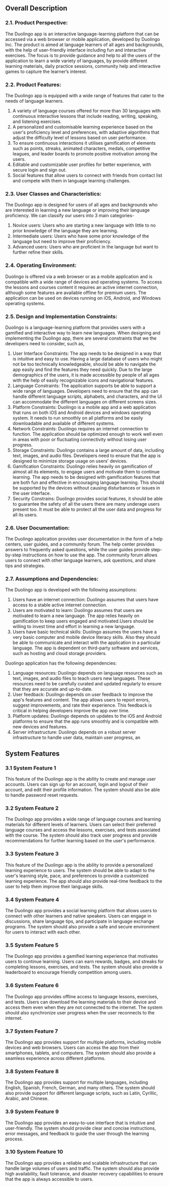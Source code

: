 ## Overall Description
### 2.1. Product Perspective:
The Duolingo app is an interactive language-learning platform that can be accessed via a web browser or mobile application, developed by Duolingo Inc.  The product is aimed at language learners of all ages and backgrounds, with the help of user-friendly interface including fun and interactive exercises. The focus is to provide guidance and help to all the users of the application to learn a wide variety of languages, by provide different learning materials, daily practice sessions, community help and interactive games to capture the learner’s interest.

### 2.2. Product Features:
The Duolingo app is equipped with a wide range of features that cater to the needs of language learners.
1. A variety of language courses offered for more than 30 languages with continuous interactive lessons that include reading, writing, speaking, and listening exercises.
3. A personalized and customisable learning experience based on the user's proficiency level and preferences, with adaptive algorithms that adjust the difficulty level of lessons based on user performance.
4. To ensure continuous interactions it utilises gamification of elements such as points, streaks, animated characters, medals, competitive leagues, and leader boards to promote positive motivation among the users.
5. Editable and customizable user profiles for better experience, with secure login and sign out.
6. Social features that allow users to connect with friends from contact list and compete with them in language learning challenges.

### 2.3. User Classes and Characteristics:
The Duolingo app is designed for users of all ages and backgrounds who are interested in learning a new language or improving their language proficiency. We can classify our users into 3 main categories-
1. Novice users: Users who are starting a new language with little to no prior knowledge of the language they are learning.
2. Intermediate users: Users who have some prior knowledge of the language but need to improve their proficiency.
3. Advanced users: Users who are proficient in the language but want to further refine their skills.

### 2.4. Operating Environment:
Duolingo is offered via a web browser or as a mobile application and is compatible with a wide range of devices and operating systems. To access the lessons and courses content it requires an active internet connection, although some features are available offline for premium users. The application can be used on devices running on iOS, Android, and Windows operating systems.

### 2.5. Design and Implementation Constraints:
Duolingo is a language-learning platform that provides users with a gamified and interactive way to learn new languages. When designing and implementing the Duolingo app, there are several constraints that we the developers need to consider, such as,
1. User Interface Constraints: The app needs to be designed in a way that is intuitive and easy to use. Having a large database of users who might not be too technically knowledgeable, should be able to navigate the app easily and find the features they need quickly. Due to the large demographics of the users, it is made accessible by people of all ages with the help of easily recognizable icons and navigational features. 
2. Language Constraints: The application supports be able to support a wide range of languages. Developers need to ensure that the app can handle different language scripts, alphabets, and characters, and the UI can accommodate the different languages on different screens sizes.
3. Platform Constraints: Duolingo is a mobile app and a web application that runs on both iOS and Android devices and windows operating system. It needs to run smoothly on all platforms and be easily downloadable and available of different systems.
4. Network Constraints: Duolingo requires an internet connection to function. The application should be optimized enough to work well even in areas with poor or fluctuating connectivity without losing user progress.
5. Storage Constraints: Duolingo contains a large amount of data, including text, images, and audio files. Developers need to ensure that the app is designed to minimize storage usage on users' devices.
6. Gamification Constraints: Duolingo relies heavily on gamification of almost all its elements, to engage users and motivate them to continue learning. The app needs to be designed with gamification features that are both fun and effective in encouraging language learning. This should be supported by the devices without causing disturbances or issues in the user interface.
7. Security Constrains: Duolingo provides social features, it should be able to guarantee the safety of all the users there are many underage users present too. It must be able to protect all the user data and progress for all its users.

### 2.6. User Documentation:
 The Duolingo application provides user documentation in the form of a help centers, user guides, and a community forum. The help center provides answers to frequently asked questions, while the user guides provide step-by-step instructions on how to use the app. The community forum allows users to connect with other language learners, ask questions, and share tips and strategies.

### 2.7. Assumptions and Dependencies:
The Duolingo app is developed with the following assumptions:
1. Users have an internet connection: Duolingo assumes that users have access to a stable active internet connection. 
2. Users are motivated to learn: Duolingo assumes that users are motivated to learn a new language. The app relies heavily on gamification to keep users engaged and motivated.Users should be willing to invest time and effort in learning a new language.
3. Users have basic technical skills: Duolingo assumes the users have a very basic computer and mobile device literacy skills. Also they should be able to communicate and interact with the application in a particular language.
The app is dependent on third-party software and services, such as hosting and cloud storage providers.

Duolingo application has the following dependencies:
1. Language resources: Duolingo depends on language resources such as text, images, and audio files to teach users new languages. These resources need to be carefully curated and updated regularly to ensure that they are accurate and up-to-date.
2. User feedback: Duolingo depends on user feedback to improve the app's features and content. The app allows users to report errors, suggest improvements, and rate their experience. This feedback is critical in helping developers improve the app over time.
3. Platform updates: Duolingo depends on updates to the iOS and Android platforms to ensure that the app runs smoothly and is compatible with new devices and features.
4. Server infrastructure: Duolingo depends on a robust server infrastructure to handle user data, maintain user progress, an


## System Features ##
### 3.1 System Feature 1
This feature of the Duolingo app is the ability to create and manage user accounts. Users can sign up for an account, login and logout of their account, and edit their profile information. The system should also be able to handle password reset requests.
### 3.2 System Feature 2
The Duolingo app provides a wide range of language courses and learning materials for different levels of learners. Users can select their preferred language courses and access the lessons, exercises, and tests associated with the course. The system should also track user progress and provide recommendations for further learning based on the user's performance.
### 3.3 System Feature 3
This feature of the Duolingo app is the ability to provide a personalized learning experience to users. The system should be able to adapt to the user's learning style, pace, and preferences to provide a customized learning experience. The app should also provide real-time feedback to the user to help them improve their language skills.
### 3.4 System Feature 4
The Duolingo app provides a social learning platform that allows users to connect with other learners and native speakers. Users can engage in discussions, share language tips, and participate in language exchange programs. The system should also provide a safe and secure environment for users to interact with each other.
### 3.5 System Feature 5
The Duolingo app provides a gamified learning experience that motivates users to continue learning. Users can earn rewards, badges, and streaks for completing lessons, exercises, and tests. The system should also provide a leaderboard to encourage friendly competition among users.
### 3.6 System Feature 6
The Duolingo app provides offline access to language lessons, exercises, and tests. Users can download the learning materials to their device and access them even when they are not connected to the internet. The system should also synchronize user progress when the user reconnects to the internet.
### 3.7 System Feature 7
The Duolingo app provides support for multiple platforms, including mobile devices and web browsers. Users can access the app from their smartphones, tablets, and computers. The system should also provide a seamless experience across different platforms.
### 3.8 System Feature 8
The Duolingo app provides support for multiple languages, including English, Spanish, French, German, and many others. The system should also provide support for different language scripts, such as Latin, Cyrillic, Arabic, and Chinese.
### 3.9 System Feature 9
The Duolingo app provides an easy-to-use interface that is intuitive and user-friendly. The system should provide clear and concise instructions, error messages, and feedback to guide the user through the learning process.
### 3.10 System Feature 10
The Duolingo app provides a reliable and scalable infrastructure that can handle large volumes of users and traffic. The system should also provide high availability, fault tolerance, and disaster recovery capabilities to ensure that the app is always accessible to users.